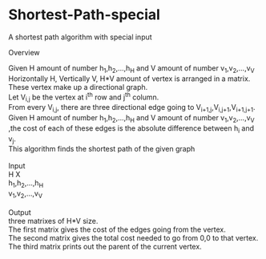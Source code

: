 # Shortest-Path-special
A shortest path algorithm with special input

Overview

Given H amount of number h<sub>1</sub>,h<sub>2</sub>,...,h<sub>H</sub> and V amount of number v<sub>1</sub>,v<sub>2</sub>,...,v<sub>V</sub><br/>
Horizontally H, Vertically V, H\*V amount of vertex is arranged in a matrix.<br/>
These vertex make up a directional graph.<br/>
Let V<sub>i,j</sub> be the vertex at i<sup>th</sup> row and j<sup>th</sup> column.<br/>
From every V<sub>i,j</sub>, there are three directional edge going to V<sub>i+1,j</sub>,V<sub>i,j+1</sub>,V<sub>i+1,j+1</sub>.<br/>
Given H amount of number h<sub>1</sub>,h<sub>2</sub>,...,h<sub>H</sub> and V amount of number v<sub>1</sub>,v<sub>2</sub>,...,v<sub>V</sub><br/>
,the cost of each of these edges is the absolute difference between h<sub>i</sub> and v<sub>j</sub>.<br/>
This algorithm finds the shortest path of the given graph<br/>
<br/>
Input<br/>
H X<br/>
h<sub>1</sub>,h<sub>2</sub>,...,h<sub>H</sub><br/>
v<sub>1</sub>,v<sub>2</sub>,...,v<sub>V</sub><br/>
<br/>
Output<br/>
three matrixes of H\*V size.<br/>
The first matrix gives the cost of the edges going from the vertex.<br/>
The second matrix gives the total cost needed to go from 0,0 to that vertex.<br/>
The third matrix prints out the parent of the current vertex.<br/>
